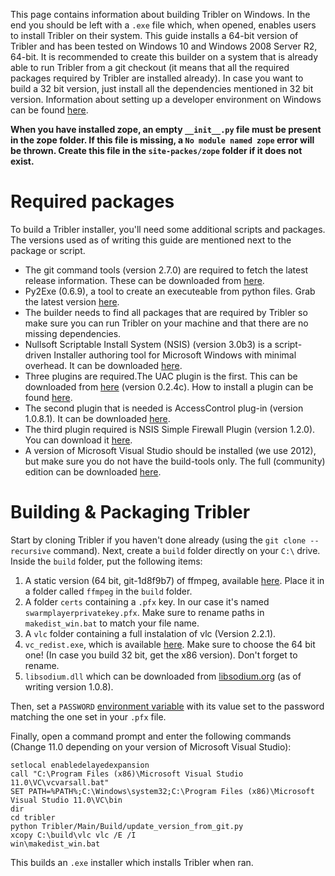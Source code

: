 This page contains information about building Tribler on Windows. In the end you should be left with a `.exe` file which, when opened, enables users to install Tribler on their system. 
This guide installs a 64-bit version of Tribler and has been tested on Windows 10 and Windows 2008 Server R2, 64-bit. It is recommended to create this builder on a system that is already able to run Tribler from a git checkout (it means that all the required packages required by Tribler are installed already). In case you want to build a 32 bit version, just install all the dependencies mentioned in 32 bit version.
Information about setting up a developer environment on Windows can be found [here](https://github.com/Tribler/tribler/blob/devel/doc/Tribler%20development%20on%20Windows.md).

**When you have installed zope, an empty ``__init__.py`` file must be present in the zope folder. If this file is missing, a ``No module named zope`` error will be thrown. Create this file in the ``site-packes/zope`` folder if it does not exist.**
 
# Required packages
To build a Tribler installer, you'll need some additional scripts and packages. The versions used as of writing this guide are mentioned next to the package or script.
* The git command tools (version 2.7.0) are required to fetch the latest release information. These can be downloaded from [here](https://git-scm.com/download/win). 
* Py2Exe (0.6.9), a tool to create an executeable from python files. Grab the latest version [here](http://sourceforge.net/projects/py2exe/files/py2exe/).
* The builder needs to find all packages that are required by Tribler so make sure you can run Tribler on your machine and that there are no missing dependencies.
* Nullsoft Scriptable Install System (NSIS) (version 3.0b3) is a script-driven Installer authoring tool for Microsoft Windows with minimal overhead. It can be downloaded [here](http://nsis.sourceforge.net/Download).
* Three plugins are required.The UAC plugin is the first. This can be downloaded from [here](http://nsis.sourceforge.net/UAC_plug-in) (version 0.2.4c). How to install a plugin can be found [here](http://nsis.sourceforge.net/How_can_I_install_a_plugin).
* The second plugin that is needed is AccessControl plug-in (version 1.0.8.1). It can be downloaded [here](http://nsis.sourceforge.net/AccessControl_plug-in).
* The third plugin required is NSIS Simple Firewall Plugin (version 1.2.0). You can download it [here](http://nsis.sourceforge.net/NSIS_Simple_Firewall_Plugin).
* A version of Microsoft Visual Studio should be installed (we use 2012), but make sure you do not have the build-tools only. The full (community) edition can be downloaded [here](https://www.visualstudio.com/en-us/downloads/download-visual-studio-vs.aspx).

# Building & Packaging Tribler
Start by cloning Tribler if you haven't done already (using the `git clone --recursive` command).
Next, create a `build` folder directly on your `C:\` drive.
Inside the `build` folder, put the following items:

1. A static version (64 bit, git-1d8f9b7) of ffmpeg, available [here](http://ffmpeg.zeranoe.com/builds/). Place it in a folder called `ffmpeg` in the `build` folder.
2. A folder `certs` containing a `.pfx` key. In our case it's named `swarmplayerprivatekey.pfx`. Make sure to rename paths in `makedist_win.bat` to match your file name.
3. A `vlc` folder containing a full instalation of vlc (Version 2.2.1).
4. `vc_redist.exe`, which is available [here](https://www.microsoft.com/en-us/download/details.aspx?id=48145). Make sure to choose the 64 bit one! (In case you build 32 bit, get the x86 version). Don't forget to rename.
5. `libsodium.dll` which can be downloaded from [libsodium.org](https://download.libsodium.org/libsodium/releases/) (as of writing version 1.0.8).

Then, set a `PASSWORD` [environment variable](https://www.microsoft.com/resources/documentation/windows/xp/all/proddocs/en-us/sysdm_advancd_environmnt_addchange_variable.mspx?mfr=true) with its value set to the password matching the one set in your `.pfx` file.

Finally, open a command prompt and enter the following commands (Change 11.0 depending on your version of Microsoft Visual Studio):
```
setlocal enabledelayedexpansion
call "C:\Program Files (x86)\Microsoft Visual Studio 11.0\VC\vcvarsall.bat"
SET PATH=%PATH%;C:\Windows\system32;C:\Program Files (x86)\Microsoft Visual Studio 11.0\VC\bin
dir
cd tribler
python Tribler/Main/Build/update_version_from_git.py
xcopy C:\build\vlc vlc /E /I
win\makedist_win.bat
```

This builds an `.exe` installer which installs Tribler when ran.
